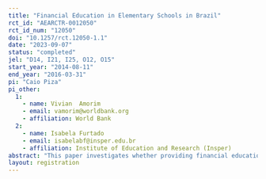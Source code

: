 ```yaml
---
title: "Financial Education in Elementary Schools in Brazil"
rct_id: "AEARCTR-0012050"
rct_id_num: "12050"
doi: "10.1257/rct.12050-1.1"
date: "2023-09-07"
status: "completed"
jel: "D14, I21, I25, O12, O15"
start_year: "2014-08-11"
end_year: "2016-03-31"
pi: "Caio Piza"
pi_other:
  1:
    - name: Vivian  Amorim
    - email: vamorim@worldbank.org
    - affiliation: World Bank
  2:
    - name: Isabela Furtado
    - email: isabelabf@insper.edu.br
    - affiliation: Institute of Education and Research (Insper)
abstract: "This paper investigates whether providing financial education in elementary and middle school grades improves students' financial proficiency and actual behavior. We use a cluster randomized control trial to evaluate a pilot program implemented in 101 Brazilian municipal schools in 2015. The findings show positive impacts on financial proficiency, mainly among middle school students, and suggestive evidence of improvements in short-term behavioral outcomes. However, the analysis indicates that the program did not impact students' school achievements in both the short and longer terms, which suggests that the program's effects were not strong enough to shift students' behavior decisions. "
layout: registration
---
```


